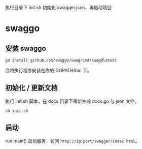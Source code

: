 执行目录下 init.sh 初始化 swagger.json，再启动项目

# swaggo
## 安装 swaggo
```
go install github.com/swaggo/swag/cmd/swag@latest
```
会将执行程序安装在你的 GOPATH/bin 下。
## 初始化 / 更新文档
执行 init.sh 脚本，在 docs 目录下重新生成 docs.go 与 json 文件。
```
sh init.sh
```
## 启动
run main() 启动服务，访问 `http://ip:port/swagger/index.html`。